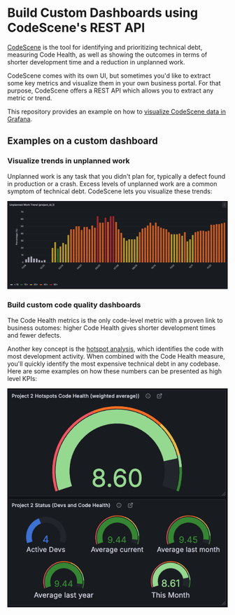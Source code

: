 # Build Custom Dashboards using CodeScene's REST API

[CodeScene](https://codescene.com/) is the tool for identifying and prioritizing technical debt, measuring Code Health, as well as showing the outcomes in terms of shorter development time and a reduction in unplanned work.

CodeScene comes with its own UI, but sometimes you'd like to extract some key metrics and visualize them in your own business portal.
For that purpose, CodeScene offers a REST API which allows you to extract any metric or trend.

This repository provides an example on how to [visualize CodeScene data in Grafana](Grafana-QuickStart.md).

## Examples on a custom dashboard

### Visualize trends in unplanned work

Unplanned work is any task that you didn't plan for, typically a defect found in production or a crash. Excess levels of unplanned work 
are a common symptom of technical debt. CodeScene lets you visualize these trends:

![CodeScene lets you visualize trends in unplanned work.](/examples/unplanned_work_trend.png)

### Build custom code quality dashboards

The Code Health metrics is the only code-level metric with a proven link to business outomes: higher Code Health gives shorter development times and fewer defects. 

Another key concept is the [hotspot analysis](https://codescene.com/blog/prioritize-technical-debt-by-impact/), which identifies the code with most development activity. When combined with the Code Health measure, you'll quickly identify the most expensive technical debt in any codebase. Here are some examples on how these numbers can be presented as high level KPIs:

![CodeScene has a rich set of code quality metrics based on the Code Health concept.](/examples/code_quality_metrics.png)

